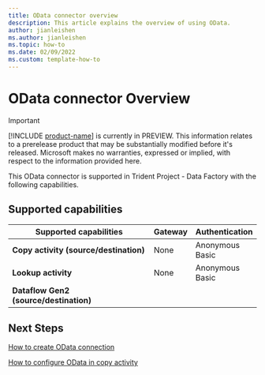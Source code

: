 ```yaml
---
title: OData connector overview
description: This article explains the overview of using OData.
author: jianleishen
ms.author: jianleishen
ms.topic: how-to
ms.date: 02/09/2022
ms.custom: template-how-to 
---
```


# OData connector Overview

> [!IMPORTANT]
> [!INCLUDE [product-name](../includes/product-name.md)] is currently in PREVIEW.
> This information relates to a prerelease product that may be substantially modified before it's released. Microsoft makes no warranties, expressed or implied, with respect to the information provided here.

This OData connector is supported in Trident Project  - Data Factory with the following capabilities.

## Supported capabilities

| Supported capabilities | Gateway | Authentication |
| --- | --- | ---|
| **Copy activity (source/destination)** | None | Anonymous<br> Basic |
| **Lookup activity** | None | Anonymous<br> Basic |
| **Dataflow Gen2 (source/destination)** |  |  |

## Next Steps

[How to create OData connection](connector-odata.md)

[How to configure OData in copy activity](connector-odata-copy-activity.md)